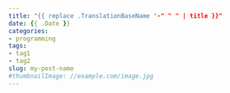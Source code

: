 ```yaml
---
title: "{{ replace .TranslationBaseName "-" " " | title }}"
date: {{ .Date }}
categories:
- programming
tags:
- tag1
- tag2
slug: my-post-name
#thumbnailImage: //example.com/image.jpg
---
```


<!-- for peek -->

<!--more-->


